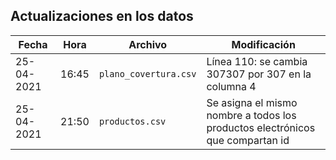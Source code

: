 ## Actualizaciones en los datos

Fecha           | Hora      | Archivo         | Modificación
---------------- |--------- |--------------- |-------------
25-04-2021       | 16:45    | ```plano_covertura.csv```| Línea 110: se cambia 307307 por 307  en la columna 4
25-04-2021       | 21:50    | ```productos.csv```      | Se asigna el mismo nombre a todos los productos electrónicos que compartan id